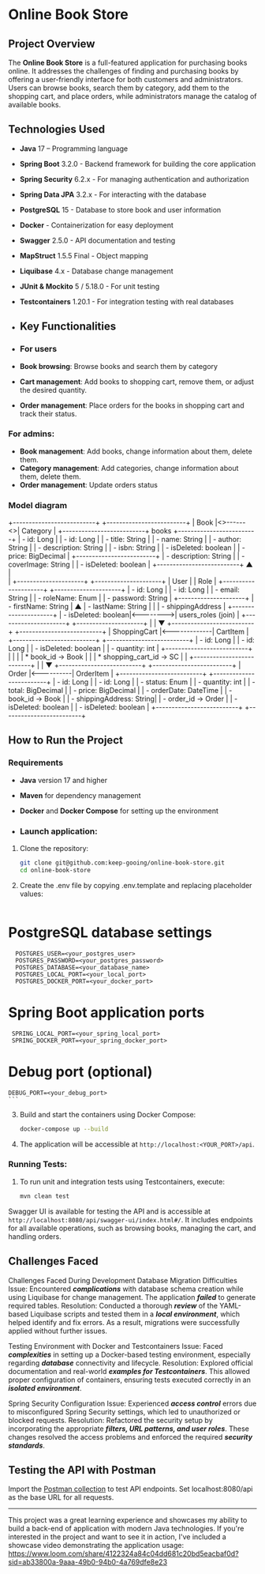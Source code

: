 # Online Book Store

## Project Overview

The **Online Book Store** is a full-featured application for purchasing books online.
It addresses the challenges of finding and purchasing books by offering a user-friendly interface for both customers and administrators.
Users can browse books, search them by category, add them to the shopping cart, and place orders, while administrators manage the catalog of available books.

## Technologies Used

- **Java** 17 – Programming language
- **Spring Boot** 3.2.0 - Backend framework for building the core application
- **Spring Security** 6.2.x - For managing authentication and authorization
- **Spring Data JPA** 3.2.x - For interacting with the database
- **PostgreSQL** 15 - Database to store book and user information
- **Docker** - Containerization for easy deployment
- **Swagger** 2.5.0 - API documentation and testing
- **MapStruct** 1.5.5 Final - Object mapping
- **Liquibase** 4.x - Database change management
- **JUnit & Mockito** 5 / 5.18.0 - For unit testing
- **Testcontainers** 1.20.1 - For integration testing with real databases

- ## Key Functionalities
- ### For users

- **Book browsing**: Browse books and search them by category 
- **Cart management**: Add books to shopping cart, remove them, or adjust the desired quantity.
- **Order management**: Place orders for the books in shopping cart and track their status. 

### For admins:
- **Book management**: Add books, change information about them, delete them.
- **Category management**: Add categories, change information about them, delete them.
- **Order management**: Update orders status

### Model diagram

+--------------------------+          +-------------------------+
|          Book            |<>------<>|       Category          |
+--------------------------+  books   +-------------------------+
| - id: Long               |          | - id: Long              |
| - title: String          |          | - name: String          |
| - author: String         |          | - description: String   |
| - isbn: String           |          | - isDeleted: boolean    |
| - price: BigDecimal      |          +-------------------------+
| - description: String    |
| - coverImage: String     |
| - isDeleted: boolean     |
+--------------------------+
         ▲                          
         |                            
         | 
+---------------------+          +---------------------+
|        User         |          |        Role         |
+---------------------+          +---------------------+
| - id: Long          |          | - id: Long          |
| - email: String     |          | - roleName: Enum    |
| - password: String  |          +---------------------+
| - firstName: String |                    ▲
| - lastName: String  |                    |
| - shippingAddress   |          +---------------------+
| - isDeleted: boolean|<-------->|  users_roles (join) |
+---------------------+          +---------------------+
         |
         | 
         ▼ 
+--------------------------+              +--------------------------+
|     ShoppingCart         |<-------------|        CartItem          |
+--------------------------+              +--------------------------+
| - id: Long               |              | - id: Long               |
| - isDeleted: boolean     |              | - quantity: int          |
+--------------------------+              |                          |
         |                                | * book_id → Book         |
         |                                | * shopping_cart_id → SC  |
         |                                +--------------------------+
         |
         | 
         ▼ 
+--------------------------+           +-------------------------+
|          Order           |<----------|      OrderItem          |
+--------------------------+           +-------------------------+
| - id: Long               |           | - id: Long              |
| - status: Enum           |           | - quantity: int         |
| - total: BigDecimal      |           | - price: BigDecimal     |
| - orderDate: DateTime    |           | - book_id → Book        |
| - shippingAddress: String|           | - order_id → Order      |
| - isDeleted: boolean     |           | - isDeleted: boolean    |
+--------------------------+           +-------------------------+
  
## How to Run the Project

### Requirements

- **Java** version 17 and higher
- **Maven** for dependency management
- **Docker** and **Docker Compose** for setting up the environment

- ### Launch application:

1. Clone the repository:
    ```bash
    git clone git@github.com:keep-gooing/online-book-store.git
    cd online-book-store
    ```

2.  Create the .env file by copying .env.template and replacing placeholder values:
       ```
# PostgreSQL database settings
      POSTGRES_USER=<your_postgres_user>
      POSTGRES_PASSWORD=<your_postgres_password>
      POSTGRES_DATABASE=<your_database_name>
      POSTGRES_LOCAL_PORT=<your_local_port>
      POSTGRES_DOCKER_PORT=<your_docker_port>

# Spring Boot application ports
     SPRING_LOCAL_PORT=<your_spring_local_port>
     SPRING_DOCKER_PORT=<your_spring_docker_port>

# Debug port (optional)
    DEBUG_PORT=<your_debug_port>
    ```

3. Build and start the containers using Docker Compose:
    ```bash
    docker-compose up --build
    ```

4. The application will be accessible at `http://localhost:<YOUR_PORT>/api`.

### Running Tests:

1. To run unit and integration tests using Testcontainers, execute:
    ```bash
    mvn clean test
    ```
Swagger UI is available for testing the API and is accessible at `http://localhost:8080/api/swagger-ui/index.html#/`. 
It includes endpoints for all available operations, such as browsing books, managing the cart, and handling orders.

## Challenges Faced

Challenges Faced During Development
Database Migration Difficulties
Issue: Encountered ***complications*** with database schema creation while using Liquibase for change management. The application ***failed*** to generate required tables.
Resolution: Conducted a thorough ***review*** of the YAML-based Liquibase scripts and tested them in a ***local environment***, which helped identify and fix errors. As a result, migrations were successfully applied without further issues.

Testing Environment with Docker and Testcontainers
Issue: Faced ***complexities*** in setting up a Docker-based testing environment, especially regarding ***database*** connectivity and lifecycle.
Resolution: Explored official documentation and real-world ***examples for Testcontainers***. This allowed proper configuration of containers, ensuring tests executed correctly in an ***isolated environment***.

Spring Security Configuration
Issue: Experienced ***access control*** errors due to misconfigured Spring Security settings, which led to unauthorized or blocked requests.
Resolution: Refactored the security setup by incorporating the appropriate ***filters, URL patterns, and user roles***. These changes resolved the access problems and enforced the required ***security standards***.

## Testing the API with Postman

Import the [Postman collection](https://olhaoleshchuk.postman.co/workspace/Olha-Oleshchuk's-Workspace~788862a7-cf6f-4a81-8d4b-23606e2677b9/request/45714411-3cf61d86-c479-4561-8d31-3e6d08349473?action=share&source=copy-link&creator=45714411) to test API endpoints.
Set localhost:8080/api as the base URL for all requests.

---
This project was a great learning experience and showcases my ability to build a back-end of application with modern Java technologies.
If you're interested in the project and want to see it in action, I've included a showcase video demonstrating the application usage: https://www.loom.com/share/4122324a84c04dd681c20bd5eacbaf0d?sid=ab33800a-9aaa-49b0-94b0-4a769dfe8e23

